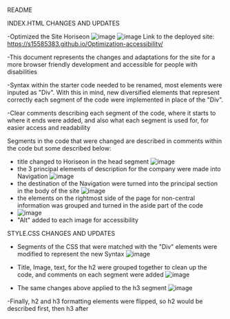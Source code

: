 README 

INDEX.HTML CHANGES AND UPDATES

  -Optimized the Site Horiseon
![image](https://github.com/s15585383/Optimization-accessibility/assets/144190280/f186a030-c613-436c-a212-9214823bfa0e)
![image](https://github.com/s15585383/Optimization-accessibility/assets/144190280/f8acae40-c959-4dd3-b131-14b2b1f92456)
Link to the deployed site:
https://s15585383.github.io/Optimization-accessibility/

  -This document represents the changes and adaptations for the site for a more browser friendly development
  and accessible for people with disabilities

  -Syntax within the starter code needed to be renamed, most elements were inputed as "Div".
  With this in mind, new diversified elements that represent correctly each segment of the code were implemented 
  in place of the "Div".

  -Clear comments describing each segment of the code, where it starts to where it ends were added, and also 
  what each segment is used for, for easier access and readability

  Segments in the code that were changed are described in comments within the code but some described below:
   - title changed to Horiseon in the head segment
     ![image](https://github.com/s15585383/Optimization-accessibility/assets/144190280/8b97cbd4-5de1-4e01-858c-69d487ff4dbf)
   - the 3 principal elements of description for the company were made into Navigation
    ![image](https://github.com/s15585383/Optimization-accessibility/assets/144190280/5748cc5d-8b29-4fca-af57-3b3be92cfa64)
   - the destination of the Navigation were turned into the principal section in the body of the site
    ![image](https://github.com/s15585383/Optimization-accessibility/assets/144190280/73261571-a3d5-42b3-9fbd-0f3018dd875a)
   - the elements on the rightmost side of the page for non-central information was grouped and turned in the aside part of the code
   - ![image](https://github.com/s15585383/Optimization-accessibility/assets/144190280/5dc404a4-02c1-4113-b9c3-97a1990b63e9)
   - "Alt" added to each image for accessibility

STYLE.CSS CHANGES AND UPDATES

- Segments of the CSS that were matched with the "Div" elements were modified to represent the new Syntax
![image](https://github.com/s15585383/Optimization-accessibility/assets/144190280/f6dfd011-ea0e-4bf7-bbce-e699495ce040)

- Title, Image, text, for the h2 were grouped together to clean up the code, and comments on each segment were added
![image](https://github.com/s15585383/Optimization-accessibility/assets/144190280/0586cd52-7ea4-4afe-ae2f-c7367cef37ab)

- The same changes above applied to the h3 segment
![image](https://github.com/s15585383/Optimization-accessibility/assets/144190280/1afc5a00-6795-428d-98e7-7a7416a392b7)

-Finally, h2 and h3 formatting elements were flipped, so h2 would be described first, then h3 after



    


